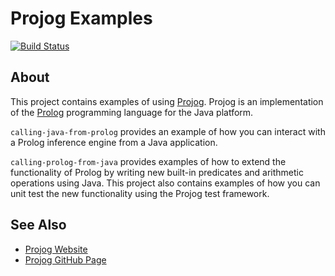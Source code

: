 # Projog Examples
[![Build Status](https://travis-ci.org/s-webber/projog-examples.png?branch=master)](https://travis-ci.org/s-webber/projog-examples)

## About

This project contains examples of using [Projog](http://www.projog.org/). Projog is an implementation of the [Prolog](https://en.wikipedia.org/wiki/Prolog) programming language for the Java platform.

`calling-java-from-prolog` provides an example of how you can interact with a Prolog inference engine from a Java application.

`calling-prolog-from-java` provides examples of how to extend the functionality of Prolog by writing new built-in predicates and arithmetic operations using Java. This project also contains examples of how you can unit test the new functionality using the Projog test framework.

## See Also

* [Projog Website](http://www.projog.org/)
* [Projog GitHub Page](https://github.com/s-webber/projog)
